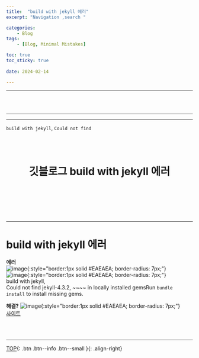 ```yaml
---
title:  "build with jekyll 에러"
excerpt: "Navigation ,search "

categories:
    - Blog
tags:
    - [Blog, Minimal Mistakes]

toc: true
toc_sticky: true
 
date: 2024-02-14

---
```

- - -
<br><br>

---
- - -

`build with jekyll`, `Could not find`

<BR><BR>

<center><H1>  깃블로그 build with jekyll 에러 </H1></center>

<br><br><br><br><br>
- - - 

# build with jekyll 에러 

**에러**  
![image](https://github.com/levell1/levell1.github.io/assets/96651722/38bc8879-73d3-4018-b93d-73f77ec183de){:style="border:1px solid #EAEAEA; border-radius: 7px;"}  
![image](https://github.com/levell1/levell1.github.io/assets/96651722/6e990fe1-cd42-4cc5-90e3-689befe7c149){:style="border:1px solid #EAEAEA; border-radius: 7px;"}  
build with jekyll,  
Could not find jekyll-4.3.2, ~~~~ in locally installed gemsRun `bundle install` to install missing gems.  


**해결?**
![image](https://github.com/levell1/levell1.github.io/assets/96651722/d097b974-2c4b-4de9-9a66-b567301b9439){:style="border:1px solid #EAEAEA; border-radius: 7px;"}  
[사이트](https://stackoverflow.com/questions/34557887/run-bundle-install-to-install-missing-gems)  

<br><br>
- - -

[TOP](#){: .btn .btn--info .btn--small }{: .align-right}

